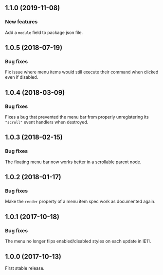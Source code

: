 ## 1.1.0 (2019-11-08)

### New features

Add a `module` field to package json file.

## 1.0.5 (2018-07-19)

### Bug fixes

Fix issue where menu items would still execute their command when clicked even if disabled.

## 1.0.4 (2018-03-09)

### Bug fixes

Fixes a bug that prevented the menu bar from properly unregistering its `"scroll"` event handlers when destroyed.

## 1.0.3 (2018-02-15)

### Bug fixes

The floating menu bar now works better in a scrollable parent node.

## 1.0.2 (2018-01-17)

### Bug fixes

Make the `render` property of a menu item spec work as documented again.

## 1.0.1 (2017-10-18)

### Bug fixes
    
The menu no longer flips enabled/disabled styles on each update in IE11.

## 1.0.0 (2017-10-13)

First stable release.
